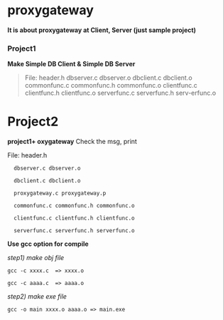 # proxygateway
**It is about proxygateway at Client, Server (just sample project)**

### Project1 
**Make Simple DB Client & Simple DB Server**

>File: 
      header.h
      dbserver.c dbserver.o
      dbclient.c dbclient.o
      commonfunc.c commonfunc.h commonfunc.o
      clientfunc.c clientfunc.h clientfunc.o
      serverfunc.c serverfunc.h serv-erfunc.o


# Project2
**project1+ oxygateway**
Check the msg, print

File: header.h 

      dbserver.c dbserver.o
      
      dbclient.c dbclient.o
      
      proxygateway.c proxygateway.p
      
      commonfunc.c commonfunc.h commonfunc.o
      
      clientfunc.c clientfunc.h clientfunc.o 
      
      serverfunc.c serverfunc.h serverfunc.o



**Use gcc option for compile**

_step1) make obj file_

`gcc -c xxxx.c  => xxxx.o`

`gcc -c aaaa.c  => aaaa.o`

_step2) make exe file_

`gcc -o main xxxx.o aaaa.o => main.exe`


